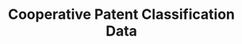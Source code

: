 ---
layout: default
bigquery: https://console.cloud.google.com/bigquery?p=patents-public-data&d=cpc&page=dataset
citation: '“Cooperative Patent Classification” by the EPO and USPTO, for public use. '
contributors: EPO, USPTO
cost: None
description: Cooperative Patent Classification Data contains the scheme and definitions
  of the Cooperative Patent Classification system for classifying patent documents.
  The CPC is the result of a partnership between the EPO and the USPTO in their joint
  effort to develop a common, internationally compatible classification system for
  technical documents, in particular patent publications, which will be used by both
  offices in the patent granting process
documentation: https://www.cooperativepatentclassification.org/cpcSchemeAndDefinitions
last_edit: Mon, 04 Apr 2022 19:07:06 GMT
location: https://www.cooperativepatentclassification.org/index
maintained_by: USPTO, EPO
schema_fields: '[''titlePart'', ''definition'', ''child_groups'', ''informativeReferences'',
  ''limitingReferences'', ''status'', ''ipcConcordant'', ''not_allocatable'', ''additional_only'',
  ''informative_references'', ''title_full'', ''residualReferences'', ''children'',
  ''titleFull'', ''glossary'', ''title_part'', ''applicationReferences'', ''parents'',
  ''breakdown_code'', ''limiting_references'', ''symbol'', ''sizeCache'', ''synonyms'',
  ''breakdownCode'', ''childGroups'', ''ipc_concordant'', ''notAllocatable'', ''date_revised'',
  ''application_references'', ''residual_references'', ''level'', ''dateRevised'']'
shortname: cooperative_patent_classification
tags:
- patents
- science
title: Cooperative Patent Classification Data
uuid: 984374a7-16e9-4b35-9445-458daceb01bf
---